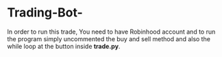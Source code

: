 # Trading-Bot-

In order to run this trade, You need to have Robinhood account and to run the program simply uncommented the buy and sell method and also the while loop at the button inside **trade.py**.

